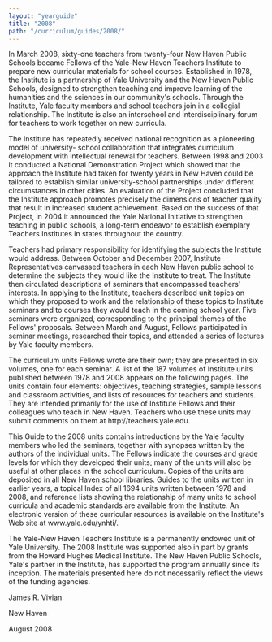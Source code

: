 ```yaml
---
layout: "yearguide"
title: "2008"
path: "/curriculum/guides/2008/"
---
```


<main>
<p>In March 2008, sixty-one teachers from twenty-four New Haven Public Schools became Fellows of the Yale-New Haven Teachers Institute to prepare new curricular materials for school courses. Established in 1978, the Institute is a partnership of Yale University and the New Haven Public Schools, designed to strengthen teaching and improve learning of the humanities and the sciences in our community's schools. Through the Institute, Yale faculty members and school teachers join in a collegial relationship. The Institute is also an interschool and interdisciplinary forum for teachers to work together on new curricula.</p>

<p>The Institute has repeatedly received national recognition as a pioneering model of university- school collaboration that integrates curriculum development with intellectual renewal for teachers. Between 1998 and 2003 it conducted a National Demonstration Project which showed that the approach the Institute had taken for twenty years in New Haven could be tailored to establish similar university-school partnerships under different circumstances in other cities. An evaluation of the Project concluded that the Institute approach promotes precisely the dimensions of teacher quality that result in increased student achievement. Based on the success of that Project, in 2004 it announced the Yale National Initiative to strengthen teaching in public schools, a long-term endeavor to establish exemplary Teachers Institutes in states throughout the country.</p>

<p>Teachers had primary responsibility for identifying the subjects the Institute would address. Between October and December 2007, Institute Representatives canvassed teachers in each New Haven public school to determine the subjects they would like the Institute to treat. The Institute then circulated descriptions of seminars that encompassed teachers' interests. In applying to the Institute, teachers described unit topics on which they proposed to work and the
relationship of these topics to Institute seminars and to courses they would teach in the coming school year. Five seminars were organized, corresponding to the principal themes of the Fellows' proposals. Between March and August, Fellows participated in seminar meetings, researched their topics, and attended a series of lectures by Yale faculty members.</p>

<p>The curriculum units Fellows wrote are their own; they are presented in six volumes, one for each seminar. A list of the 187 volumes of Institute units published between 1978 and 2008 appears on the following pages. The units contain four elements: objectives, teaching strategies, sample lessons and classroom activities, and lists of resources for teachers and students. They are intended primarily for the use of Institute Fellows and their colleagues who
teach in New Haven. Teachers who use these units may submit comments on them at http://teachers.yale.edu.</p>

<p>This Guide to the 2008 units contains introductions by the Yale faculty members who led the seminars, together with synopses written by the authors of the individual units. The Fellows indicate the courses and grade levels for which they developed their units; many of the units will also be useful at other places in the school curriculum. Copies of the units are deposited in all New Haven school libraries. Guides to the units written in earlier years, a topical Index of all 1694 units written between 1978 and 2008, and reference lists showing the relationship of many units to school curricula and academic standards are available from the Institute. An electronic version of these curricular resources is available on the Institute's Web site at www.yale.edu/ynhti/.</p>

<p>The Yale-New Haven Teachers Institute is a permanently endowed unit of Yale University. The 2008 Institute was supported also in part by grants from the Howard Hughes Medical Institute. The New Haven Public Schools, Yale's partner in the Institute, has supported the program annually since its inception. The materials presented here do not necessarily reflect the views of the funding agencies.</p>

<p>James R. Vivian</p>
<p>New Haven</p>
<p>August 2008</p>
</main>
